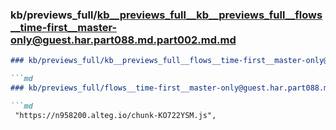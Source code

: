 ### kb/previews_full/kb__previews_full__kb__previews_full__flows__time-first__master-only@guest.har.part088.md.part002.md.md

```md
### kb/previews_full/kb__previews_full__flows__time-first__master-only@guest.har.part088.md.part002.md

```md
### kb/previews_full/flows__time-first__master-only@guest.har.part088.md (part 002)

```md
 "https://n958200.alteg.io/chunk-KO722YSM.js",
                
```

```

```

```
